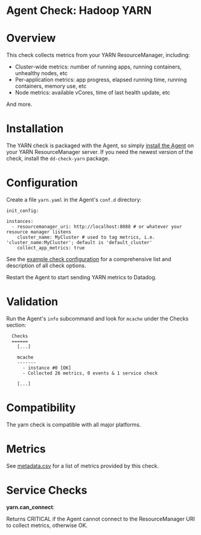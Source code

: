 # Agent Check: Hadoop YARN

# Overview

This check collects metrics from your YARN ResourceManager, including:

* Cluster-wide metrics: number of running apps, running containers, unhealthy nodes, etc
* Per-application metrics: app progress, elapsed running time, running containers, memory use, etc
* Node metrics: available vCores, time of last health update, etc

And more.

# Installation

The YARN check is packaged with the Agent, so simply [install the Agent](https://app.datadoghq.com/account/settings#agent) on your YARN ResourceManager server. If you need the newest version of the check, install the `dd-check-yarn` package.

# Configuration

Create a file `yarn.yaml` in the Agent's `conf.d` directory:

```
init_config:

instances:
  - resourcemanager_uri: http://localhost:8088 # or whatever your resource manager listens
    cluster_name: MyCluster # used to tag metrics, i.e. 'cluster_name:MyCluster'; default is 'default_cluster'
    collect_app_metrics: true
```

See the [example check configuration](https://github.com/DataDog/integrations-core/blob/master/yarn/conf.yaml.example) for a comprehensive list and description of all check options.

Restart the Agent to start sending YARN metrics to Datadog.

# Validation

Run the Agent's `info` subcommand and look for `mcache` under the Checks section:

```
  Checks
  ======
    [...]

    mcache
    -------
      - instance #0 [OK]
      - Collected 26 metrics, 0 events & 1 service check

    [...]
```

# Compatibility

The yarn check is compatible with all major platforms.

# Metrics

See [metadata.csv](https://github.com/DataDog/integrations-core/blob/master/yarn/metadata.csv) for a list of metrics provided by this check.

# Service Checks

**yarn.can_connect**:

Returns CRITICAL if the Agent cannot connect to the ResourceManager URI to collect metrics, otherwise OK.

